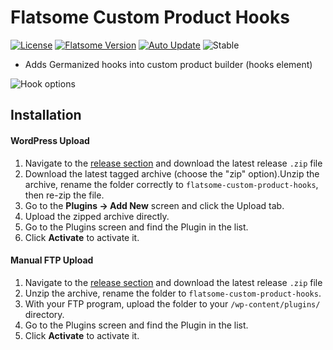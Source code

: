 # Flatsome Custom Product Hooks 
[![License](https://img.shields.io/badge/license-GPL--3.0--or--later-4D6684.svg?style=flat-square)](https://github.com/JimmyAppelt/flatsome-custom-product-hooks/blob/master/LICENSE)
[![Flatsome Version](https://img.shields.io/badge/flatsome->=%203.6-4D6684.svg?style=flat-square)](https://themeforest.net/item/flatsome-multipurpose-responsive-woocommerce-theme/5484319)
[![Auto Update](https://img.shields.io/badge/updates-GitHub%20Updater-83AA30.svg?style=flat-square)](https://github.com/afragen/github-updater/wiki/General-Usage)
![Stable](https://img.shields.io/badge/stable-release/1.0-83AA30.svg?style=flat-square)

- Adds Germanized hooks into custom product builder (hooks element)

![Hook options](https://i.imgur.com/wF2JcFu.png)

## Installation

#### WordPress Upload

1. Navigate to the [release section](https://github.com/JimmyAppelt/flatsome-custom-product-hooks/releases)  and download the latest release `.zip` file
2. Download the latest tagged archive (choose the "zip" option).Unzip the archive, rename the folder correctly to `flatsome-custom-product-hooks`, then re-zip the file.
3. Go to the **Plugins → Add New** screen and click the Upload tab.
4. Upload the zipped archive directly.
5. Go to the Plugins screen and find the Plugin in the list.
6. Click **Activate** to activate it.

#### Manual FTP Upload

1. Navigate to the [release section](https://github.com/JimmyAppelt/flatsome-custom-product-hooks/releases) and download the latest release `.zip` file
2. Unzip the archive, rename the folder to `flatsome-custom-product-hooks`.
3. With your FTP program, upload the folder to your `/wp-content/plugins/` directory.
4. Go to the Plugins screen and find the Plugin in the list.
5. Click **Activate** to activate it.
